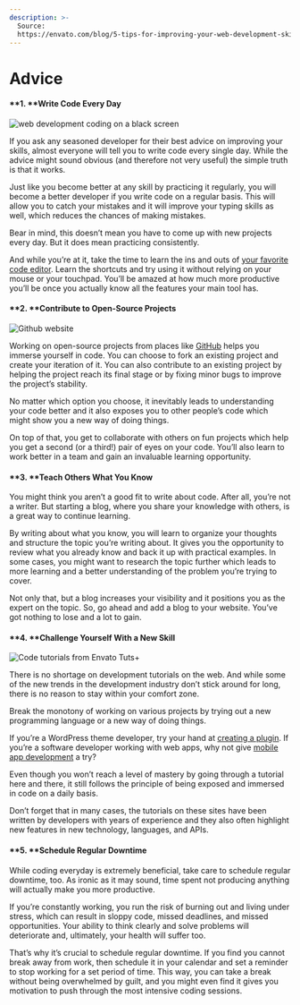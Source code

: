 ```yaml
---
description: >-
  Source:
  https://envato.com/blog/5-tips-for-improving-your-web-development-skills/
---
```


# Advice

#### **1. **Write Code Every Day

![web development coding on a black screen](https://blog-frontend-production.s3.amazonaws.com/cdn-cgi/image/width=820,quality=75,format=auto/uploads/2020/04/Code.jpg)

If you ask any seasoned developer for their best advice on improving your skills, almost everyone will tell you to write code every single day. While the advice might sound obvious (and therefore not very useful) the simple truth is that it works.

Just like you become better at any skill by practicing it regularly, you will become a better developer if you write code on a regular basis. This will allow you to catch your mistakes and it will improve your typing skills as well, which reduces the chances of making mistakes.

Bear in mind, this doesn’t mean you have to come up with new projects every day. But it does mean practicing consistently.

And while you’re at it, take the time to learn the ins and outs of [your favorite code editor](https://code.tutsplus.com/courses/perfect-workflow-in-sublime-text-2). Learn the shortcuts and try using it without relying on your mouse or your touchpad. You’ll be amazed at how much more productive you’ll be once you actually know all the features your main tool has.

#### **2. **Contribute to Open-Source Projects

![Github website](https://blog-frontend-production.s3.amazonaws.com/cdn-cgi/image/width=820,quality=75,format=auto/uploads/2020/04/Github.png)

Working on open-source projects from places like [GitHub](https://github.com) helps you immerse yourself in code. You can choose to fork an existing project and create your iteration of it. You can also contribute to an existing project by helping the project reach its final stage or by fixing minor bugs to improve the project’s stability.

No matter which option you choose, it inevitably leads to understanding your code better and it also exposes you to other people’s code which might show you a new way of doing things.

On top of that, you get to collaborate with others on fun projects which help you get a second (or a third!) pair of eyes on your code. You’ll also learn to work better in a team and gain an invaluable learning opportunity.

#### **3. **Teach Others What You Know

You might think you aren’t a good fit to write about code. After all, you’re not a writer. But starting a blog, where you share your knowledge with others, is a great way to continue learning.

By writing about what you know, you will learn to organize your thoughts and structure the topic you’re writing about. It gives you the opportunity to review what you already know and back it up with practical examples. In some cases, you might want to research the topic further which leads to more learning and a better understanding of the problem you’re trying to cover.

Not only that, but a blog increases your visibility and it positions you as the expert on the topic. So, go ahead and add a blog to your website. You’ve got nothing to lose and a lot to gain.

#### **4. **Challenge Yourself With a New Skill

![Code tutorials from Envato Tuts+](https://blog-frontend-production.s3.amazonaws.com/cdn-cgi/image/width=820,quality=75,format=auto/uploads/2020/04/TutsPlus.png)

There is no shortage on development tutorials on the web. And while some of the new trends in the development industry don’t stick around for long, there is no reason to stay within your comfort zone.

Break the monotony of working on various projects by trying out a new programming language or a new way of doing things.

If you’re a WordPress theme developer, try your hand at [creating a plugin](https://code.tutsplus.com/tutorials/creating-a-custom-wordpress-messaging-system-part-1--cms-27542). If you’re a software developer working with web apps, why not give [mobile app development](https://code.tutsplus.com/categories/mobile-development) a try?

Even though you won’t reach a level of mastery by going through a tutorial here and there, it still follows the principle of being exposed and immersed in code on a daily basis.

Don’t forget that in many cases, the tutorials on these sites have been written by developers with years of experience and they also often highlight new features in new technology, languages, and APIs.

#### **5. **Schedule Regular Downtime

While coding everyday is extremely beneficial, take care to schedule regular downtime, too. As ironic as it may sound, time spent not producing anything will actually make you more productive.

If you’re constantly working, you run the risk of burning out and living under stress, which can result in sloppy code, missed deadlines, and missed opportunities. Your ability to think clearly and solve problems will deteriorate and, ultimately, your health will suffer too.

That’s why it’s crucial to schedule regular downtime. If you find you cannot break away from work, then schedule it in your calendar and set a reminder to stop working for a set period of time. This way, you can take a break without being overwhelmed by guilt, and you might even find it gives you motivation to push through the most intensive coding sessions.
